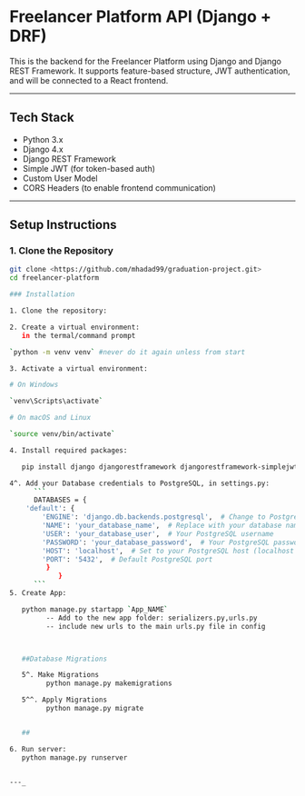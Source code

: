 # Freelancer Platform API (Django + DRF)

This is the backend for the Freelancer Platform using Django and Django REST Framework. It supports feature-based structure, JWT authentication, and will be connected to a React frontend.

---

## Tech Stack

- Python 3.x
- Django 4.x
- Django REST Framework
- Simple JWT (for token-based auth)
- Custom User Model
- CORS Headers (to enable frontend communication)

---

## Setup Instructions

### 1. Clone the Repository

````bash
git clone <https://github.com/mhadad99/graduation-project.git>
cd freelancer-platform

### Installation

1. Clone the repository:

2. Create a virtual environment:
   in the termal/command prompt

`python -m venv venv` #never do it again unless from start

3. Activate a virtual environment:

# On Windows

`venv\Scripts\activate`

# On macOS and Linux

`source venv/bin/activate`

4. Install required packages:

   pip install django djangorestframework djangorestframework-simplejwt django-cors-headers

4^. Add your Database credentials to PostgreSQL, in settings.py:
      ```
      DATABASES = {
    'default': {
        'ENGINE': 'django.db.backends.postgresql',  # Change to PostgreSQL
        'NAME': 'your_database_name',  # Replace with your database name
        'USER': 'your_database_user',  # Your PostgreSQL username
        'PASSWORD': 'your_database_password',  # Your PostgreSQL password
        'HOST': 'localhost',  # Set to your PostgreSQL host (localhost if it's on the same machine)
        'PORT': '5432',  # Default PostgreSQL port
         }
            }
      ```
5. Create App:

   python manage.py startapp `App_NAME`
         -- Add to the new app folder: serializers.py,urls.py
         -- include new urls to the main urls.py file in config



   ##Database Migrations

   5^. Make Migrations
         python manage.py makemigrations

   5^^. Apply Migrations
         python manage.py migrate


   ##

6. Run server:
   python manage.py runserver


---_
````
